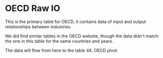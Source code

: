 # OECD Raw IO

This is the primary table for OECD, it contains data of input and output relationships between industries.

We did find similar tables in the OECD website, though the data didn't match the one in this table for the same countries and years.

The data will flow from here to the table 44. OECD pivot
